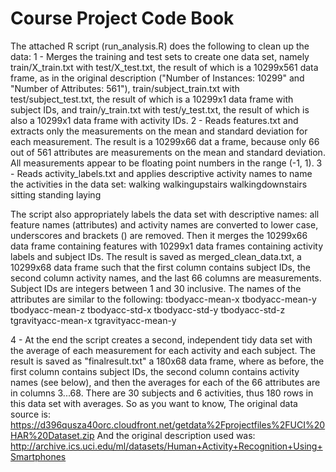 Course Project Code Book
========================

The attached R script (run_analysis.R) does the following to clean up the data:
1 - Merges the training and test sets to create one data set, namely train/X_train.txt with test/X_test.txt, the result of which is a 10299x561 data frame, as in the original description ("Number of Instances: 10299" and "Number of Attributes: 561"), train/subject_train.txt with test/subject_test.txt, the result of which is a 10299x1 data frame with subject IDs, and train/y_train.txt with test/y_test.txt, the result of which is also a 10299x1 data frame with activity IDs.
2 - Reads features.txt and extracts only the measurements on the mean and standard deviation for each measurement. The result is a 10299x66 dat a frame, because only 66 out of 561 attributes are measurements on the mean and standard deviation. All measurements appear to be floating point numbers in the range (-1, 1).
3 - Reads activity_labels.txt and applies descriptive activity names to name the activities in the data set:
walking
walkingupstairs
walkingdownstairs
sitting
standing
laying

The script also appropriately labels the data set with descriptive names: all feature names (attributes) and activity names are converted to lower case, underscores and brackets () are removed. Then it merges the 10299x66 data frame containing features with 10299x1 data frames containing activity labels and subject IDs. The result is saved as merged_clean_data.txt, a 10299x68 data frame such that the first column contains subject IDs, the second column activity names, and the last 66 columns are measurements. Subject IDs are integers between 1 and 30 inclusive. The names of the attributes are similar to the following:
tbodyacc-mean-x 
tbodyacc-mean-y 
tbodyacc-mean-z 
tbodyacc-std-x 
tbodyacc-std-y 
tbodyacc-std-z 
tgravityacc-mean-x 
tgravityacc-mean-y

4 - At the end the script creates a second, independent tidy data set with the average of each measurement for each activity and each subject. The result is saved as "finalresult.txt" a 180x68 data frame, where as before, the first column contains subject IDs, the second column contains activity names (see below), and then the averages for each of the 66 attributes are in columns 3...68. There are 30 subjects and 6 activities, thus 180 rows in this data set with averages.
So as you want to know, The original data source is:  https://d396qusza40orc.cloudfront.net/getdata%2Fprojectfiles%2FUCI%20HAR%20Dataset.zip
And the original description used was: http://archive.ics.uci.edu/ml/datasets/Human+Activity+Recognition+Using+Smartphones
